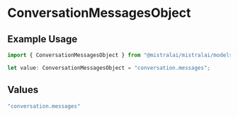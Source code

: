 # ConversationMessagesObject

## Example Usage

```typescript
import { ConversationMessagesObject } from "@mistralai/mistralai/models/components";

let value: ConversationMessagesObject = "conversation.messages";
```

## Values

```typescript
"conversation.messages"
```